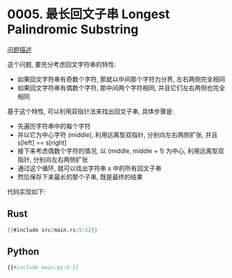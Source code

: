 
# 0005. 最长回文子串 Longest Palindromic Substring

[问题描述](https://leetcode.com/problems/longest-palindromic-substring)

这个问题, 要充分考虑回文字符串的特性:
- 如果回文字符串有奇数个字符, 那就以中间那个字符为分界, 左右两侧完全相同
- 如果回文字符串有偶数个字符, 那中间两个字符相同, 并且它们左右两侧也完全相同

基于这个特性, 可以利用双指针法来找出回文子串, 具体步骤是:
- 先遍历字符串中的每个字符
- 并以它为中心字符 (middle), 利用远离型双指针, 分别向左右两侧扩张, 并且 s[left] == s[right]
- 接下来考虑偶数个字符的情况, 以 (middle, middle + 1) 为中心, 利用远离型双指针, 分别向左右两侧扩张
- 通过这个循环, 就可以找出字符串 s 中的所有回文子串
- 然后保存下来最长的那个子串, 既是最终的结果

代码实现如下:

## Rust

```rust
{{#include src/main.rs:5:52}}
```

## Python

```python
{{#include main.py:6:}}
```

